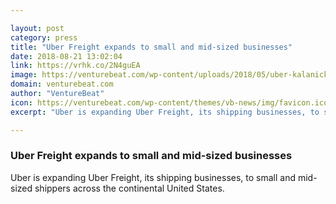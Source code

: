 ```yaml
---

layout: post
category: press
title: "Uber Freight expands to small and mid-sized businesses"
date: 2018-08-21 13:02:04
link: https://vrhk.co/2N4guEA
image: https://venturebeat.com/wp-content/uploads/2018/05/uber-kalanick.jpg?fit=577%2C384&strip=all
domain: venturebeat.com
author: "VentureBeat"
icon: https://venturebeat.com/wp-content/themes/vb-news/img/favicon.ico
excerpt: "Uber is expanding Uber Freight, its shipping businesses, to small and mid-sized shippers across the continental United States."

---
```


### Uber Freight expands to small and mid-sized businesses

Uber is expanding Uber Freight, its shipping businesses, to small and mid-sized shippers across the continental United States.